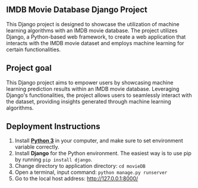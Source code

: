 
## IMDB Movie Database Django Project
This Django project is designed to showcase the utilization of machine learning algorithms with an IMDB movie database. The project utilizes Django, a Python-based web framework, to create a web application that interacts with the IMDB movie dataset and employs machine learning for certain functionalities.

## Project goal
This Django project aims to empower users by showcasing machine learning prediction results within an IMDB movie database. Leveraging Django's functionalities, the project allows users to seamlessly interact with the dataset, providing insights generated through machine learning algorithms.


## Deployment Instructions
1. Install [**Python 3**](https://www.python.org/) in your computer, and make sure to set environment variable correctly.
2. Install **Django** for the Python environment. The easiest way is to use pip by running `pip install django`.
3. Change directory to application directory: `cd movieDB`
4. Open a terminal, input command: `python manage.py runserver`
5. Go to the local host address: http://127.0.0.1:8000/

